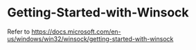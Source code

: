 # Getting-Started-with-Winsock
Refer to https://docs.microsoft.com/en-us/windows/win32/winsock/getting-started-with-winsock
